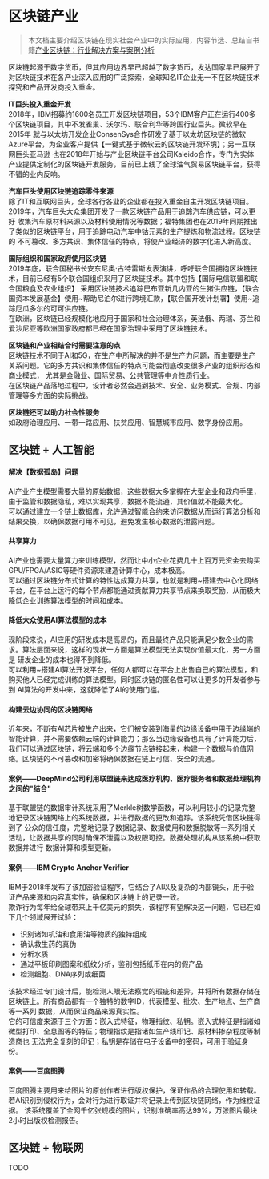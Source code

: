 # 区块链产业

>本文档主要介绍区块链在现实社会产业中的实际应用，内容节选、总结自书籍[产业区块链：行业解决方案与案例分析](http://product.china-pub.com/8071814)

区块链起源于数字货币，但其应用边界早已超越了数字货币，发达国家早已展开了对区块链技术在各产业深入应用的广泛探索，全球知名IT企业无一不在区块链技术
探究和产品开发商投入重金。

**IT巨头投入重金开发**  
2018年，IBM招募约1600名员工开发区块链项目，53个IBM客户正在运行400多个区块链项目，其中不发雀巢、沃尔玛、联合利华等跨国行业巨头。微软早在2015年
就与以太坊开发企业ConsenSys合作研发了基于以太坊区块链的微软Azure平台，为企业客户提供【一键式基于微软云的区块链开发环境】；另一互联网巨头亚马逊
也在2018年开始与产业区块链平台公司Kaleido合作，专门为实体产业提供定制化的区块链开发服务，目前已上线了全球油气贸易区块链平台，获得不错的业内反响。

**汽车巨头使用区块链追踪零件来源**  
除了IT和互联网巨头，全球各行各业的企业都在投入重金自主开发区块链项目。2019年，汽车巨头大众集团开发了一款区块链产品用于追踪汽车供应链，可以更好
收集汽车原材料来源以及材料使用情况等数据；福特集团也在2019年同期推出了类似的区块链平台，用于追踪电动汽车中钴元素的生产提炼和物流过程。区块链的
不可篡改、多方共识、集体信任的特点，将使产业经济的数字化进入新高度。

**国际组织和国家政府使用区块链**  
2019年底，联合国秘书长安东尼奥·古特雷斯发表演讲，呼吁联合国拥抱区块链技术，目前已经有5个联合国组织采用了区块链技术。其中包括【国际电信联盟和联合国粮食及农业组织】
采用区块链技术追踪巴布亚新几内亚的生猪供应链，【联合国资本发展基金】使用~帮助尼泊尔进行跨境汇款，【联合国开发计划署】使用~追踪厄瓜多尔的可可供应链。  
在欧洲，区块链已经规模化地应用于国家和社会治理体系，英法俄、两瑞、芬兰和爱沙尼亚等欧洲国家政府都已经在国家治理中采用了区块链技术。

**区块链和产业相结合时需要注意的点**  
区块链技术不同于AI和5G，在生产中所解决的并不是生产力问题，而主要是生产关系问题。它的多方共识和集体信任的特点可能会彻底改变很多产业的组织形态和商业模式，
尤其是金融业、国际贸易、公共管理等中介性质行业。  
在区块链产品落地过程中，设计者必然会遇到技术、安全、业务模式、合规、内部管理等多方面的实际挑战。

**区块链还可以助力社会性服务**  
如政府治理应用、一带一路应用、扶贫应用、智慧城市应用、数字身份应用。

## 区块链 + 人工智能

#### 解决【数据孤岛】问题
AI产业产生模型需要大量的原始数据，这些数据大多掌握在大型企业和政府手里，由于监管和数据隐私，难以实现共享，数据不能流通，其价值就不能最大化。  
可以通过建立一个链上数据库，允许通过智能合约来访问数据从而运行算法分析和结果交换，以确保数据可用不可见，避免发生核心数据的泄露问题。

#### 共享算力
AI产业也需要大量算力来训练模型，然而让中小企业花费几十上百万元资金去购买GPU/FPGA/ASIC等硬件资源来建造计算中心，成本极高。  
可以通过区块链分布式计算的特性达成算力共享，也就是利用~搭建去中心化网络平台，在平台上运行的每个节点都能通过贡献算力共享节点来换取奖励，从而极大
降低企业训练算法模型的时间和成本。

#### 降低大众使用AI算法模型的成本
现阶段来说，AI应用的研发成本是高昂的，而且最终产品只能满足少数企业的需求。算法层面来说，这样的现状一方面是算法模型无法实现价值最大化，另一方面是
研发企业的成本也得不到降低。  
可以利用~搭建AI算法开发平台，任何人都可以在平台上出售自己的算法模型，和购买他人已经完成训练的算法模型。同时区块链的匿名性可以让更多的开发者参与到
AI算法的开发中来，这就降低了AI的使用门槛。

#### 构建云边协同的区块链网络
近年来，不断有AI芯片被生产出来，它们被安装到海量的边缘设备中用于边缘端的智能计算，并不需要依赖云端的计算能力；那么当边缘设备也具有了计算能力后，
我们可以通过区块链，将云端和多个边缘节点链接起来，构建一个数据与价值网络。区块链的不可篡改和加密将确保数据在链上可信、安全的流通。

#### 案例——DeepMind公司利用联盟链来达成医疗机构、医疗服务者和数据处理机构之间的"结合"
基于联盟链的数据审计系统采用了Merkle树数学函数，可以利用较小的记录完整地记录区块链网络上的系统数据，并进行数据的更改和追踪。该系统凭借区块链得到了
公众的信任度，完整地记录了数据记录、数据使用和数据脱敏等一系列相关活动，让数据共享的同时确保不泄露以及权限可控。数据处理机构从该系统中获取数据并进行
数据计算和模型更新。

#### 案例——IBM Crypto Anchor Verifier
IBM于2018年发布了该加密验证程序，它结合了AI以及复杂的内部镜头，用于验证产品来源和内容真实性，确保和区块链上的记录一致。  
欺诈行为每年给全球带来上千亿美元的损失，该程序有望解决这一问题，它已在如下几个领域展开试验：
- 识别诸如机油和食用油等物质的独特组成
- 确认救生药的真伪
- 分析水质
- 通过平板印刷图案和纸纹分析，鉴别包括纸币在内的假产品
- 检测细胞、DNA序列或细菌

该技术经过专门设计后，能检测人眼无法察觉的瑕疵和差异，并将所有数据存储在区块链上。所有商品都有一个独特的数字ID，代表模型、批次、生产地点、生产商等一系列
数据，从而保证商品来源真实性。  
它的可信度来源于三个方面：嵌入式特征，物理指纹、私钥。嵌入式特征是指诸如微型打印、全息图等的特征；物理指纹是指诸如生产线印记、原材料掺杂程度等制造商也
无法完全复刻的印记；私钥是存储在电子设备中的密码，可用于验证身份。

#### 案例——百度图腾
百度图腾主要用来给图片的原创作者进行版权保护，保证作品的合理使用和转载。若AI识别到侵权行为，会对行为进行取证并将记录上传到区块链网络，作为维权证据。
该系统覆盖了全网千亿张规模的图片，识别准确率高达99%，万张图片最块2小时出版权检测报告。

## 区块链 + 物联网
TODO